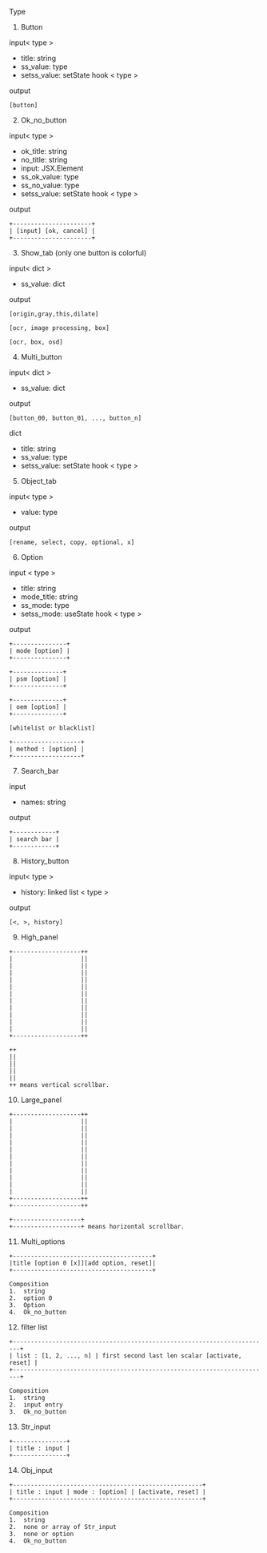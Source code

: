 Type

1.  Button

input< type >
-	title: string
-	ss_value: type
-	setss_value: setState hook < type >

output

```
[button]
```

2.  Ok_no_button

input< type >
-	ok_title: string
-	no_title: string
-	input: JSX.Element
-	ss_ok_value: type
-	ss_no_value: type
-	setss_value: setState hook < type >

output

```
+----------------------+
| [input] [ok, cancel] |
+----------------------+
```

3.  Show_tab (only one button is colorful)

input< dict >
-	ss_value: dict

output

```
[origin,gray,this,dilate]

[ocr, image processing, box]

[ocr, box, osd]
```

4.  Multi_button

input< dict >
-	ss_value: dict

output 

```
[button_00, button_01, ..., button_n]
```

dict
-	title: string
-	ss_value: type
-	setss_value: setState hook < type >

5.  Object_tab

input< type >
-	value: type

output

```
[rename, select, copy, optional, x]
```

6.  Option

input < type >
-	title: string
-	mode_title: string
-	ss_mode: type
-	setss_mode: useState hook < type >

output

```
+---------------+
| mode [option] |
+---------------+

+--------------+
| psm [option] |
+--------------+

+--------------+
| oem [option] |
+--------------+

[whitelist or blacklist]

+-------------------+
| method : [option] |
+-------------------+
```

7.	Search_bar

input
-	names: string

output

```
+------------+
| search bar |
+------------+
```

8.	History_button

input< type >
-	history: linked list < type >

output

```
[<, >, history]
```

9.	High_panel

```
+-------------------++
|					||
|					||
|					||
|					||
|					||
|					||
|					||
|					||
|					||
|					||
|					||
+-------------------++

++
||
||
||
||
++ means vertical scrollbar.
```

10.	Large_panel

```
+-------------------++
|					||
|					||
|					||
|					||
|					||
|					||
|					||
|					||
|					||
|					||
|					||
+-------------------++
+-------------------++

+-------------------+
+-------------------+ means horizontal scrollbar.
```

11.	Multi_options

```
+---------------------------------------+
|title [option 0 [x]][add option, reset]|
+---------------------------------------+

Composition
1.	string
2.	option 0
3.	Option
4.	Ok_no_button
```

12.	filter list

```
+------------------------------------------------------------------------+
| list : [1, 2, ..., n] | first second last len scalar [activate, reset] |
+------------------------------------------------------------------------+

Composition
1.	string
2.	input entry
3.	Ok_no_button
```

13.	Str_input

```
+---------------+
| title : input |
+---------------+
```

14.	Obj_input

```
+-----------------------------------------------------+
| title : input | mode : [option] | [activate, reset] |
+-----------------------------------------------------+

Composition
1.	string
2.	none or array of Str_input
3.	none or option
4.	Ok_no_button

```